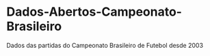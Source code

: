 # Dados-Abertos-Campeonato-Brasileiro
Dados das partidas do Campeonato Brasileiro de Futebol desde 2003
